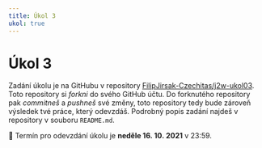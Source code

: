 ```yaml
---
title: Úkol 3
ukol: true
---
```

# Úkol 3
Zadání úkolu je na GitHubu v repository [FilipJirsak-Czechitas/j2w-ukol03](https://github.com/FilipJirsak-Czechitas/j2w-ukol03). Toto repository si _forkni_ do svého GitHub účtu. Do forknutého repository
pak _commitneš_ a _pushneš_ své změny, toto repository tedy bude zároveň výsledek tvé práce, který odevzdáš. Podrobný popis zadání najdeš v repository v souboru `README.md`.

📆 Termín pro odevzdání úkolu je **neděle 16. 10. 2021** v 23:59.
